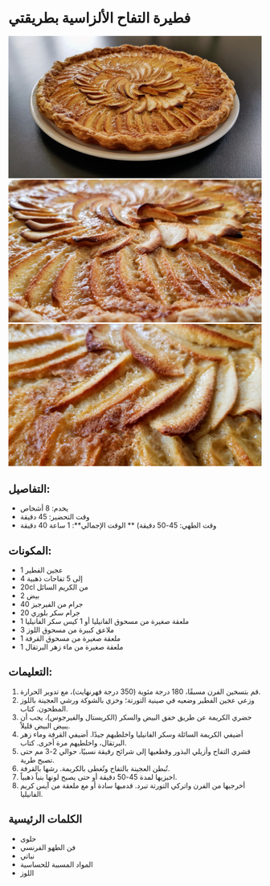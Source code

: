 # فطيرة التفاح الألزاسية بطريقتي

![فطيرة التفاح الألزاسية بطريقتي](https://github.com/anamorph/recettes/blob/main/photos/fr-dessert-tarte_aux_pommes_alsacienne_a_ma_facon-01.jpg?raw=true)
![فطيرة التفاح الألزاسية بطريقتي](https://github.com/anamorph/recettes/blob/main/photos/fr-dessert-tarte_aux_pommes_alsacienne_a_ma_facon-02.jpg?raw=true)
![فطيرة التفاح الألزاسية بطريقتي](https://github.com/anamorph/recettes/blob/main/photos/fr-dessert-tarte_aux_pommes_alsacienne_a_ma_facon-03.jpg?raw=true)

## التفاصيل:
* يخدم: 8 أشخاص
* وقت التحضير: 45 دقيقة
* وقت الطهي: 45-50 دقيقة)
** الوقت الإجمالي**: 1 ساعة 40 دقيقة

## المكونات:
* 1 عجين الفطير
* 4 إلى 5 تفاحات ذهبية
* 20cl من الكريم السائل
* 2 بيض
* 40 جرام من الفيرجيز
* 20 جرام سكر بلوري
* 1 ملعقة صغيرة من مسحوق الفانيليا أو 1 كيس سكر الفانيليا
* 3 ملاعق كبيرة من مسحوق اللوز
* 1 ملعقة صغيرة من مسحوق القرفة
* 1 ملعقة صغيرة من ماء زهر البرتقال

## التعليمات:
1. قم بتسخين الفرن مسبقًا، 180 درجة مئوية (350 درجة فهرنهايت)، مع تدوير الحرارة.
1. وزعي عجين الفطير وضعيه في صينية التورتة؛ وخزي بالشوكة ورشي العجينة باللوز المطحون. كتاب.
1. حضري الكريمة عن طريق خفق البيض والسكر (الكريستال والفيرجوس)، يجب أن يبيض البيض قليلاً.
1. أضيفي الكريمة السائلة وسكر الفانيليا واخلطيهم جيدًا. أضيفي القرفة وماء زهر البرتقال، واخلطيهم مرة أخرى. كتاب.
1. قشري التفاح وأزيلي البذور وقطعيها إلى شرائح رقيقة نسبيًا، حوالي 2-3 مم حتى تصبح طرية.
1. تُبطن العجينة بالتفاح وتُغطى بالكريمة. رشها بالقرفة.
1. اخبزيها لمدة 45-50 دقيقة أو حتى يصبح لونها بنياً ذهبياً.
1. أخرجيها من الفرن واتركي التورتة تبرد. قدميها سادة أو مع ملعقة من آيس كريم الفانيليا.

## الكلمات الرئيسية
* حلوى
* فن الطهو الفرنسي
* نباتي
* المواد المسببة للحساسية
 * اللوز